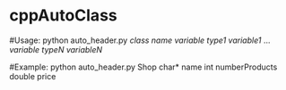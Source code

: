 # cppAutoClass

#Usage:
python auto_header.py *class name* *variable type1* *variable1* ... *variable typeN* *variableN*

#Example:
python auto_header.py Shop char* name int numberProducts double price


